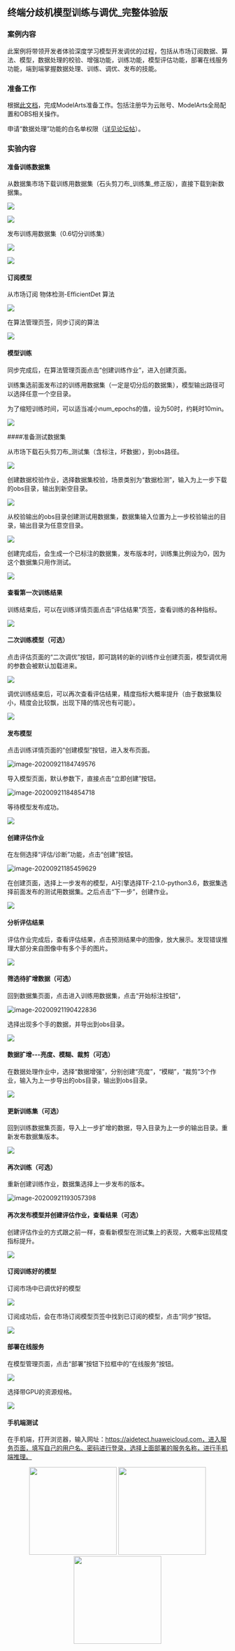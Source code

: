 ## 终端分歧机模型训练与调优_完整体验版

### 案例内容

此案例将带领开发者体验深度学习模型开发调优的过程，包括从市场订阅数据、算法、模型，数据处理的校验、增强功能，训练功能，模型评估功能，部署在线服务功能，端到端掌握数据处理、训练、调优、发布的技能。

### 准备工作

根据[此文档](https://github.com/huaweicloud/ModelArts-Lab/blob/master/docs/ModelArts准备工作/准备工作简易版.md)，完成ModelArts准备工作。包括注册华为云账号、ModelArts全局配置和OBS相关操作。

申请“数据处理”功能的白名单权限（[详见论坛帖](https://bbs.huaweicloud.com/forum/thread-78758-1-1.html)）。

### 实验内容

#### 准备训练数据集

从数据集市场下载训练用数据集（石头剪刀布\_训练集\_修正版），直接下载到新数据集。

![](./img/下载数据集_1.PNG)

![](./img/下载数据集_2.PNG)

发布训练用数据集（0.6切分训练集）

![](./img/发布训练集.PNG)

![](./img/训练集.PNG)

#### 订阅模型

从市场订阅 物体检测-EfficientDet 算法

![](./img/订阅算法.PNG)

在算法管理页签，同步订阅的算法

![](img/同步算法.png)

#### 模型训练

同步完成后，在算法管理页面点击“创建训练作业”，进入创建页面。

训练集选前面发布过的训练用数据集（一定是切分后的数据集），模型输出路径可以选择任意一个空目录。

为了缩短训练时间，可以适当减小num_epochs的值，设为50时，约耗时10min。

**![](./img/创建训练作业.PNG)**

####准备测试数据集

从市场下载石头剪刀布_测试集（含标注，坏数据），到obs路径。

![](./img/下载测试集.png)

 创建数据校验作业，选择数据集校验，场景类别为“数据检测”，输入为上一步下载的obs目录，输出到新空目录。

![](./img/数据校验.png)

从校验输出的obs目录创建测试用数据集，数据集输入位置为上一步校验输出的目录，输出目录为任意空目录。

![](./img/创建测试集.PNG)

创建完成后，会生成一个已标注的数据集，发布版本时，训练集比例设为0，因为这个数据集只用作测试。

![](./img/发布测试集.PNG)

#### 查看第一次训练结果

训练结束后，可以在训练详情页面点击“评估结果”页签，查看训练的各种指标。

![](../../AppData/Roaming/Typora/typora-user-images/image-20200921184156536.png)

#### 二次训练模型（可选）

点击评估页面的“二次调优”按钮，即可跳转的新的训练作业创建页面，模型调优用的参数会被默认加载进来。

![](./img/二次调优.PNG)

调优训练结束后，可以再次查看评估结果，精度指标大概率提升（由于数据集较小，精度会比较飘，出现下降的情况也有可能）。

![](./img/二次调优结果.png)

#### 发布模型

点击训练详情页面的“创建模型”按钮，进入发布页面。

![image-20200921184749576](img/发布模型.png)

导入模型页面，默认参数下，直接点击“立即创建”按钮。

![image-20200921184854718](img/发布模型_2.png)

等待模型发布成功。

![](./img/发布模型_3.PNG)

#### 创建评估作业

在左侧选择“评估/诊断”功能，点击“创建”按钮。

![image-20200921185459629](img/创建评估作业.png)

在创建页面，选择上一步发布的模型，AI引擎选择TF-2.1.0-python3.6，数据集选择前面发布的测试用数据集。之后点击“下一步”，创建作业。

![](./img/创建评估作业_2.png)

#### 分析评估结果

评估作业完成后，查看评估结果，点击预测结果中的图像，放大展示。发现错误推理大部分来自图像中有多个手的图片。

![](./img/评估结果_2.PNG)

#### 筛选待扩增数据（可选）

回到数据集页面，点击进入训练用数据集，点击“开始标注按钮”，

![image-20200921190422836](img/筛选数据_0.PNG)

选择出现多个手的数据，并导出到obs目录。

![](./img/筛选数据.PNG)

#### 数据扩增---亮度、模糊、裁剪（可选）

在数据处理作业中，选择“数据增强”，分别创建“亮度”，“模糊”，“裁剪”3个作业，输入为上一步导出的obs目录，输出到obs目录。

![](./img/数据扩增.png)

#### 更新训练集（可选）

回到训练数据集页面，导入上一步扩增的数据，导入目录为上一步的输出目录。重新发布数据集版本。

![](img/跟新训练集.png)

#### 再次训练（可选）

重新创建训练作业，数据集选择上一步发布的版本。

![image-20200921193057398](img/创建训练作业_2.PNG)

#### 再次发布模型并创建评估作业，查看结果（可选）

创建评估作业的方式跟之前一样，查看新模型在测试集上的表现，大概率出现精度指标提升。

![](./img/评估结果_3.png)

#### 订阅训练好的模型

订阅市场中已调优好的模型

![](./img/订阅模型.PNG)

订阅成功后，会在市场订阅模型页签中找到已订阅的模型，点击“同步”按钮。

![](./img/订阅模型_2.PNG)

#### 部署在线服务

在模型管理页面，点击“部署”按钮下拉框中的“在线服务”按钮。

![](img/发布服务_1.png)

选择带GPU的资源规格。

![](img/发布服务_2.png)

#### 手机端测试

在手机端，打开浏览器，输入网址：https://aidetect.huaweicloud.com，进入服务页面，填写自己的用户名、密码进行登录，选择上面部署的服务名称，进行手机端推理。
<center class="third">
    <img src="./img/phone_1.jpg" width="200"/>
    <img src="./img/phone_2.jpg" width="200"/>
    <img src="./img/phone_3.jpg" width="200"/>
</center>








